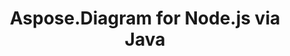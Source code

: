﻿---
title: Aspose.Diagram for Node.js via Java
type: docs
weight: 70
url: /zh/java/aspose-diagram-for-node-js-via-java/
---
